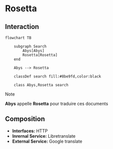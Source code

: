# Rosetta

## Interaction

```mermaid
flowchart TB

    subgraph Search
        Abys[Abys]
        Rosetta[Rosetta]
    end

    Abys --> Rosetta

    classDef search fill:#8be9fd,color:black

    class Abys,Rosetta search
```

> [!NOTE]
> **Abys** appelle **Rosetta** pour traduire ces documents

## Composition

- **Interfaces:** HTTP
- **Inrernal Service:** Libretranslate
- **External Service:** Google translate